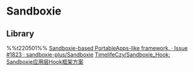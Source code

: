 # Sandboxie
## Library
%%t220501%%
[Sandboxie-based PortableApps-like framework. · Issue #1823 · sandboxie-plus/Sandboxie](https://github.com/sandboxie-plus/Sandboxie/issues/1823)
[TimelifeCzy/Sandboxie_Hook: Sandboxie应用层Hook框架方案](https://github.com/TimelifeCzy/Sandboxie_Hook)

